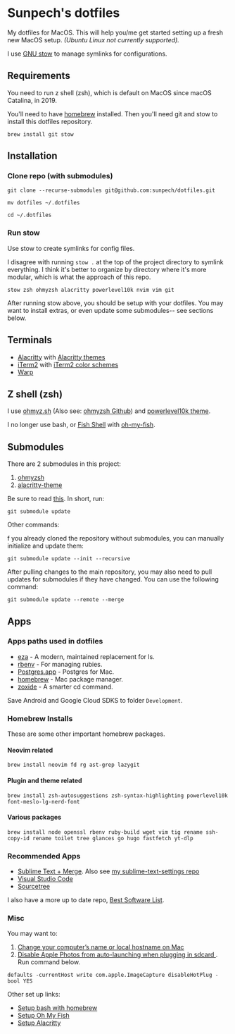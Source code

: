 # Sunpech's dotfiles

My dotfiles for MacOS. This will help you/me get started setting up a fresh new MacOS setup. *(Ubuntu Linux not currently supported).*

I use [GNU stow](https://www.gnu.org/software/stow/) to manage symlinks for configurations.

## Requirements

You need to run z shell (zsh), which is default on MacOS since macOS Catalina, in 2019.

You'll need to have [homebrew](https://brew.sh/) installed. Then you'll need git and stow to install this dotfiles repository.

```
brew install git stow
```

## Installation

### Clone repo (with submodules)

```
git clone --recurse-submodules git@github.com:sunpech/dotfiles.git

mv dotfiles ~/.dotfiles

cd ~/.dotfiles
```

### Run stow

Use stow to create symlinks for config files. 

I disagree with running ```stow .``` at the top of the project directory to symlink everything. I think it's better to organize by directory where it's more modular, which is what the approach of this repo.

```
stow zsh ohmyzsh alacritty powerlevel10k nvim vim git
```

After running stow above, you should be setup with your dotfiles. You may want to install extras, or even update some submodules-- see sections below.

## Terminals

* [Alacritty](https://alacritty.org/) with [Alacritty themes](https://github.com/alacritty/alacritty-theme)
* [iTerm2](http://www.iterm2.com/) with [iTerm2 color schemes](http://iterm2colorschemes.com/)
* [Warp](https://www.warp.dev/)

## Z shell (zsh)

I use [ohmyz.sh](https://ohmyz.sh/) (Also see: [ohmyzsh Github](https://github.com/ohmyzsh/ohmyzsh)) and [powerlevel10k theme](https://github.com/romkatv/powerlevel10k).

I no longer use bash, or [Fish Shell](https://fishshell.com/) with [oh-my-fish](https://github.com/oh-my-fish/oh-my-fish).

## Submodules
There are 2 submodules in this project:

1. [ohmyzsh](https://github.com/ohmyzsh/ohmyzsh)
2. [alacritty-theme](https://github.com/alacritty/alacritty-theme)

Be sure to read [this](https://stackoverflow.com/questions/11420701/git-submodule-is-returning-blank/40426513). In short, run:

```
git submodule update
```

Other commands:

f you already cloned the repository without submodules, you can manually initialize and update them:
```
git submodule update --init --recursive
```

After pulling changes to the main repository, you may also need to pull updates for submodules if they have changed. You can use the following command:
```
git submodule update --remote --merge
```

## Apps

### Apps paths used in dotfiles

* [eza](https://github.com/eza-community/eza) - A modern, maintained replacement for ls.
* [rbenv](https://github.com/sstephenson/rbenv) - For managing rubies.
* [Postgres.app](http://postgresapp.com/) - Postgres for Mac.
* [homebrew](http://brew.sh/) - Mac package manager.
* [zoxide](https://github.com/ajeetdsouza/zoxide) - A smarter cd command.

Save Android and Google Cloud SDKS to folder ```Development```.

### Homebrew Installs

These are some other important homebrew packages.

#### Neovim related
```
brew install neovim fd rg ast-grep lazygit
```

#### Plugin and theme related
```
brew install zsh-autosuggestions zsh-syntax-highlighting powerlevel10k font-meslo-lg-nerd-font
```

#### Various packages
```
brew install node openssl rbenv ruby-build wget vim tig rename ssh-copy-id rename toilet tree glances go hugo fastfetch yt-dlp
```

### Recommended Apps

* [Sublime Text + Merge](https://www.sublimetext.com/). Also see [my sublime-text-settings repo](https://github.com/sunpech/sublime-text-settings)
* [Visual Studio Code](https://code.visualstudio.com/)
* [Sourcetree](https://www.sourcetreeapp.com/)

I also have a more up to date repo, [Best Software List](https://github.com/sunpech/best_software_list).

### Misc

You may want to: 

1. [Change your computer’s name or local hostname on Mac](https://support.apple.com/guide/mac-help/change-computers-local-hostname-mac-mchlp2322/mac#:~:text=On%20your%20Mac%2C%20choose%20Apple,Click%20About.&text=Select%20the%20current%20computer%20name%2C%20then%20type%20a%20new%20name.)
2. [Disable Apple Photos from auto-launching when plugging in sdcard ](http://petapixel.com/2015/12/21/stop-apple-photos-from-auto-launching-in-os-x-with-one-command/). Run command below.

```
defaults -currentHost write com.apple.ImageCapture disableHotPlug -bool YES
```

Other set up links:

* [Setup bash with homebrew](https://johndjameson.com/blog/updating-your-shell-with-homebrew/)
* [Setup Oh My Fish](https://github.com/oh-my-fish/oh-my-fish)
* [Setup Alacritty](https://www.josean.com/posts/how-to-setup-alacritty-terminal)
